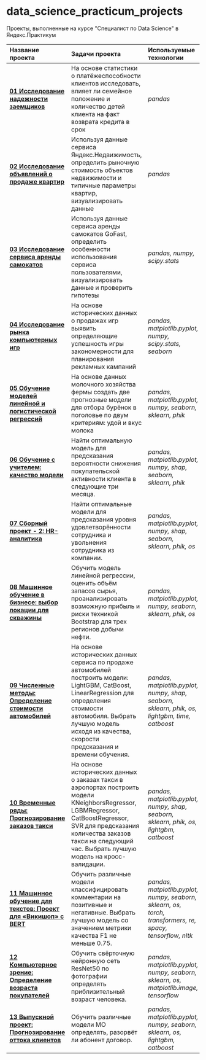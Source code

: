 # data_science_practicum_projects
Проекты, выполненные на курсе "Специалист по Data Science" в Яндекс.Практикум


| Название проекта        |Задачи проекта           | Используемые технологии |
| :---------------------- | :---------------------- | :---------------------- |
| [<b>01 Исследование надежности заемщиков</b>](https://github.com/Albinachi/data_science_practicum_projects/tree/fdc2ffb11c75cf2d3a3154bce12c31bcd8a50552/01%20%D0%98%D1%81%D1%81%D0%BB%D0%B5%D0%B4%D0%BE%D0%B2%D0%B0%D0%BD%D0%B8%D0%B5%20%D0%BD%D0%B0%D0%B4%D0%B5%D0%B6%D0%BD%D0%BE%D1%81%D1%82%D0%B8%20%D0%B7%D0%B0%D0%B5%D0%BC%D1%89%D0%B8%D0%BA%D0%BE%D0%B2) | На основе статистики о платёжеспособности клиентов исследовать, влияет ли семейное положение и количество детей клиента на факт возврата кредита в срок | *pandas* |
| [<b>02 Исследование объявлений о продаже квартир</b>](https://github.com/Albinachi/data_science_practicum_projects/tree/fdc2ffb11c75cf2d3a3154bce12c31bcd8a50552/02%20%D0%98%D1%81%D1%81%D0%BB%D0%B5%D0%B4%D0%BE%D0%B2%D0%B0%D0%BD%D0%B8%D0%B5%20%D0%BE%D0%B1%D1%8A%D1%8F%D0%B2%D0%BB%D0%B5%D0%BD%D0%B8%D0%B9%20%D0%BE%20%D0%BF%D1%80%D0%BE%D0%B4%D0%B0%D0%B6%D0%B5%20%D0%BA%D0%B2%D0%B0%D1%80%D1%82%D0%B8%D1%80) | Используя данные сервиса Яндекс.Недвижимость, определить рыночную стоимость объектов недвижимости и типичные параметры квартир, визуализировать данные | *pandas* |
| [<b>03 Исследование сервиса аренды самокатов</b>](https://github.com/Albinachi/data_science_practicum_projects/tree/fdc2ffb11c75cf2d3a3154bce12c31bcd8a50552/03%20%D0%98%D1%81%D1%81%D0%BB%D0%B5%D0%B4%D0%BE%D0%B2%D0%B0%D0%BD%D0%B8%D0%B5%20%D1%81%D0%B5%D1%80%D0%B2%D0%B8%D1%81%D0%B0%20%D0%B0%D1%80%D0%B5%D0%BD%D0%B4%D1%8B%20%D1%81%D0%B0%D0%BC%D0%BE%D0%BA%D0%B0%D1%82%D0%BE%D0%B2) | Используя данные сервиса аренды самокатов GoFast, определить особенности использования сервиса пользователями, визуализировать данные и проверить гипотезы | *pandas, numpy, scipy.stats* |
| [<b>04 Исследование рынка компьютерных игр</b>](https://github.com/Albinachi/data_science_practicum_projects/tree/fdc2ffb11c75cf2d3a3154bce12c31bcd8a50552/04%20%D0%98%D1%81%D1%81%D0%BB%D0%B5%D0%B4%D0%BE%D0%B2%D0%B0%D0%BD%D0%B8%D0%B5%20%D1%80%D1%8B%D0%BD%D0%BA%D0%B0%20%D0%BA%D0%BE%D0%BC%D0%BF%D1%8C%D1%8E%D1%82%D0%B5%D1%80%D0%BD%D1%8B%D1%85%20%D0%B8%D0%B3%D1%80) | На основе исторических данных о продажах игр выявить определяющие успешность игры закономерности для планирования рекламных кампаний | *pandas, matplotlib.pyplot, numpy, scipy.stats, seaborn* |
| [<b>05 Обучение моделей линейной и логистической регрессий</b>](https://github.com/Albinachi/data_science_practicum_projects/tree/907aa3e5dfd445f373f7c6e3f425badac38b49ae/05%20%D0%9E%D0%B1%D1%83%D1%87%D0%B5%D0%BD%D0%B8%D0%B5%20%D0%BC%D0%BE%D0%B4%D0%B5%D0%BB%D0%B5%D0%B9%20%D0%BB%D0%B8%D0%BD%D0%B5%D0%B9%D0%BD%D0%BE%D0%B9%20%D0%B8%20%D0%BB%D0%BE%D0%B3%D0%B8%D1%81%D1%82%D0%B8%D1%87%D0%B5%D1%81%D0%BA%D0%BE%D0%B9%20%D1%80%D0%B5%D0%B3%D1%80%D0%B5%D1%81%D1%81%D0%B8%D0%B9) | На основе данных молочного хозяйства фермы создать две прогнозные модели для отбора бурёнок в поголовье по двум критериям: удой и вкус молока | *pandas, matplotlib.pyplot, numpy, seaborn, sklearn, phik* |
| [<b>06 Обучение с учителем: качество модели</b>](https://github.com/Albinachi/data_science_practicum_projects/tree/main/06%20%D0%9E%D0%B1%D1%83%D1%87%D0%B5%D0%BD%D0%B8%D0%B5%20%D1%81%20%D1%83%D1%87%D0%B8%D1%82%D0%B5%D0%BB%D0%B5%D0%BC%3A%20%D0%BA%D0%B0%D1%87%D0%B5%D1%81%D1%82%D0%B2%D0%BE%20%D0%BC%D0%BE%D0%B4%D0%B5%D0%BB%D0%B8) | Найти оптимальную модель для предсказания вероятности снижения покупательской активности клиента в следующие три месяца. | *pandas, matplotlib.pyplot, numpy, shap, seaborn, sklearn, phik* |
| [<b>07 Сборный проект - 2: HR-аналитика</b>](https://github.com/Albinachi/data_science_practicum_projects/tree/main/07%20%D0%A1%D0%B1%D0%BE%D1%80%D0%BD%D1%8B%D0%B9%20%D0%BF%D1%80%D0%BE%D0%B5%D0%BA%D1%82%20-%202%3A%20HR-%D0%B0%D0%BD%D0%B0%D0%BB%D0%B8%D1%82%D0%B8%D0%BA%D0%B0) | Найти оптимальные модели для предсказания уровня удовлетворённости сотрудника и увольнения сотрудника из компании. | *pandas, matplotlib.pyplot, numpy, shap, seaborn, sklearn, phik, os* |
| [<b>08 Машинное обучение в бизнесе: выбор локации для скважины</b>](https://github.com/Albinachi/data_science_practicum_projects/tree/f29d71e943587da0ea8346b41da8db477eb97656/08%20%D0%9C%D0%B0%D1%88%D0%B8%D0%BD%D0%BD%D0%BE%D0%B5%20%D0%BE%D0%B1%D1%83%D1%87%D0%B5%D0%BD%D0%B8%D0%B5%20%D0%B2%20%D0%B1%D0%B8%D0%B7%D0%BD%D0%B5%D1%81%D0%B5%3A%20%D0%B2%D1%8B%D0%B1%D0%BE%D1%80%20%D0%BB%D0%BE%D0%BA%D0%B0%D1%86%D0%B8%D0%B8%20%D0%B4%D0%BB%D1%8F%20%D1%81%D0%BA%D0%B2%D0%B0%D0%B6%D0%B8%D0%BD%D1%8B) | Обучить модель линейной регрессии, оценить объём запасов сырья, проанализировать возможную прибыль и риски техникой Bootstrap для трех регионов добычи нефти. | *pandas, matplotlib.pyplot, numpy, seaborn, sklearn, phik, os* |
| [<b>09 Численные методы: Определение стоимости автомобилей</b>](https://github.com/Albinachi/data_science_practicum_projects/tree/f29d71e943587da0ea8346b41da8db477eb97656/09%20%D0%A7%D0%B8%D1%81%D0%BB%D0%B5%D0%BD%D0%BD%D1%8B%D0%B5%20%D0%BC%D0%B5%D1%82%D0%BE%D0%B4%D1%8B%3A%20%D0%9E%D0%BF%D1%80%D0%B5%D0%B4%D0%B5%D0%BB%D0%B5%D0%BD%D0%B8%D0%B5%20%D1%81%D1%82%D0%BE%D0%B8%D0%BC%D0%BE%D1%81%D1%82%D0%B8%20%D0%B0%D0%B2%D1%82%D0%BE%D0%BC%D0%BE%D0%B1%D0%B8%D0%BB%D0%B5%D0%B9) | На основе исторических данных сервиса по продаже автомобилей построить модели: LightGBM, CatBoost, LinearRegression для определения стоимости автомобиля. Выбрать лучшую модель исходя из качества, скорости предсказания и времени обучения. | *pandas, matplotlib.pyplot, numpy, shap, seaborn, sklearn, phik, os, lightgbm, time, catboost* |
| [<b>10 Временные ряды: Прогнозирование заказов такси</b>](https://github.com/Albinachi/data_science_practicum_projects/tree/f29d71e943587da0ea8346b41da8db477eb97656/10%20%D0%92%D1%80%D0%B5%D0%BC%D0%B5%D0%BD%D0%BD%D1%8B%D0%B5%20%D1%80%D1%8F%D0%B4%D1%8B%3A%20%D0%9F%D1%80%D0%BE%D0%B3%D0%BD%D0%BE%D0%B7%D0%B8%D1%80%D0%BE%D0%B2%D0%B0%D0%BD%D0%B8%D0%B5%20%D0%B7%D0%B0%D0%BA%D0%B0%D0%B7%D0%BE%D0%B2%20%D1%82%D0%B0%D0%BA%D1%81%D0%B8) | На основе исторических данных о заказах такси в аэропортах построить модели KNeighborsRegressor, LGBMRegressor, CatBoostRegressor, SVR для предсказания количества заказов такси на следующий час. Выбрать лучшую модель на кросс-валидации. | *pandas, matplotlib.pyplot, numpy, shap, seaborn, sklearn, phik, os, lightgbm, catboost* |
| [<b>11 Машинное обучение для текстов: Проект для «Викишоп» с BERT</b>](https://github.com/Albinachi/data_science_practicum_projects/tree/main/11%20%D0%9C%D0%B0%D1%88%D0%B8%D0%BD%D0%BD%D0%BE%D0%B5%20%D0%BE%D0%B1%D1%83%D1%87%D0%B5%D0%BD%D0%B8%D0%B5%20%D0%B4%D0%BB%D1%8F%20%D1%82%D0%B5%D0%BA%D1%81%D1%82%D0%BE%D0%B2%3A%20%D0%9F%D1%80%D0%BE%D0%B5%D0%BA%D1%82%20%D0%B4%D0%BB%D1%8F%20%C2%AB%D0%92%D0%B8%D0%BA%D0%B8%D1%88%D0%BE%D0%BF%C2%BB%20%D1%81%20BERT) | Обучить различные модели классифицировать комментарии на позитивные и негативные. Выбрать лучшую модель со значением метрики качества F1 не меньше 0.75. | *pandas, matplotlib.pyplot, numpy, seaborn, sklearn, os, torch, transformers, re, spacy, tensorflow, nltk* |
| [<b>12 Компьютерное зрение: Определение возраста покупателей</b>](https://github.com/Albinachi/data_science_practicum_projects/tree/main/12%20%D0%9A%D0%BE%D0%BC%D0%BF%D1%8C%D1%8E%D1%82%D0%B5%D1%80%D0%BD%D0%BE%D0%B5%20%D0%B7%D1%80%D0%B5%D0%BD%D0%B8%D0%B5%3A%20%D0%9E%D0%BF%D1%80%D0%B5%D0%B4%D0%B5%D0%BB%D0%B5%D0%BD%D0%B8%D0%B5%20%D0%B2%D0%BE%D0%B7%D1%80%D0%B0%D1%81%D1%82%D0%B0%20%D0%BF%D0%BE%D0%BA%D1%83%D0%BF%D0%B0%D1%82%D0%B5%D0%BB%D0%B5%D0%B9) | Обучить свёрточную нейронную сеть ResNet50 по фотографии определять приблизительный возраст человека. | *pandas, matplotlib.pyplot, numpy, seaborn, sklearn, os, matplotlib.image, tensorflow* |
| [<b>13 Выпускной проект: Прогнозирование оттока клиентов</b>](https://github.com/Albinachi/data_science_practicum_projects/tree/main/13%20%D0%92%D1%8B%D0%BF%D1%83%D1%81%D0%BA%D0%BD%D0%BE%D0%B9%20%D0%BF%D1%80%D0%BE%D0%B5%D0%BA%D1%82%3A%20%D0%9F%D1%80%D0%BE%D0%B3%D0%BD%D0%BE%D0%B7%D0%B8%D1%80%D0%BE%D0%B2%D0%B0%D0%BD%D0%B8%D0%B5%20%D0%BE%D1%82%D1%82%D0%BE%D0%BA%D0%B0%20%D0%BA%D0%BB%D0%B8%D0%B5%D0%BD%D1%82%D0%BE%D0%B2) | Обучить различные модели МО определять, разорвёт ли абонент договор. | *pandas, matplotlib.pyplot, numpy, seaborn, sklearn, os, lightgbm, catboost* |
